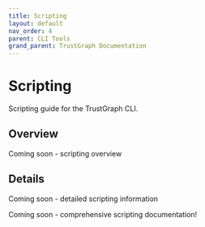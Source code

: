 ```yaml
---
title: Scripting
layout: default
nav_order: 4
parent: CLI Tools
grand_parent: TrustGraph Documentation
---
```


# Scripting

Scripting guide for the TrustGraph CLI.

## Overview

Coming soon - scripting overview

## Details

Coming soon - detailed scripting information

Coming soon - comprehensive scripting documentation\!
